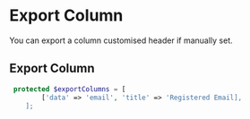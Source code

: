 # Export Column

You can export a column customised header if manually set.

<a name="blade"></a>
## Export Column

```php
 protected $exportColumns = [
        ['data' => 'email', 'title' => 'Registered Email],
    ];
```